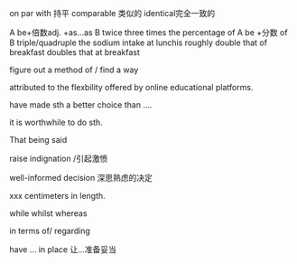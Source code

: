 on par with 持平
comparable 类似的 
identical完全一致的

A be+倍数adj. +as...as B
twice three times
the percentage of A be +分数 of B
triple/quadruple
the sodium intake at lunchis roughly double that of breakfast
doubles that at breakfast

figure out a method of / find a way

attributed to the flexbility offered by online educational platforms.

have made sth a better choice than ....

it is worthwhile to do sth.

That being said

raise indignation /引起激愤

well-informed decision 深思熟虑的决定

xxx centimeters in length.

while whilst whereas

in terms of/  regarding 

have ... in place 让...准备妥当


